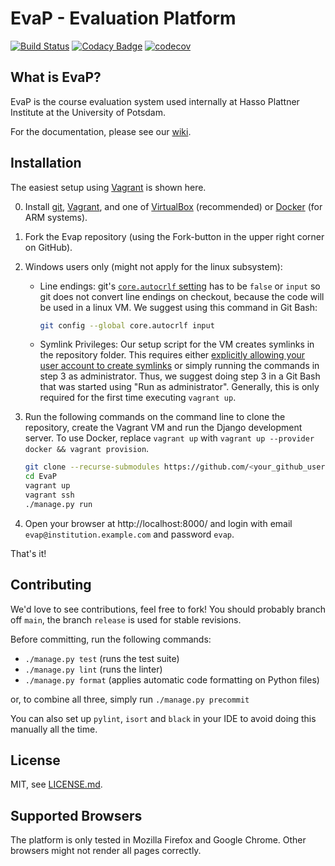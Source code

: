 # EvaP - Evaluation Platform

[![Build Status](https://github.com/e-valuation/EvaP/workflows/EvaP%20Test%20Suite/badge.svg?branch=main)](https://github.com/e-valuation/EvaP/actions?query=workflow%3A%22EvaP+Test+Suite%22)
[![Codacy Badge](https://app.codacy.com/project/badge/Grade/2cf538781fdc4680a7103bcf96417a9a)](https://www.codacy.com/gh/e-valuation/EvaP/dashboard)
[![codecov](https://codecov.io/gh/e-valuation/EvaP/branch/main/graph/badge.svg)](https://codecov.io/gh/e-valuation/EvaP)


## What is EvaP?

EvaP is the course evaluation system used internally at Hasso Plattner Institute at the University of Potsdam.

For the documentation, please see our [wiki](https://github.com/e-valuation/EvaP/wiki).


## Installation

The easiest setup using [Vagrant](https://www.vagrantup.com) is shown here.

0. Install [git](https://git-scm.com/downloads), [Vagrant](https://www.vagrantup.com/downloads.html), and one of [VirtualBox](https://www.virtualbox.org/wiki/Downloads) (recommended) or [Docker](https://docs.docker.com/engine/install/) (for ARM systems).

1. Fork the Evap repository (using the Fork-button in the upper right corner on GitHub).

2. Windows users only (might not apply for the linux subsystem):
   * Line endings: git's [`core.autocrlf` setting](https://git-scm.com/book/en/v2/Customizing-Git-Git-Configuration#_core_autocrlf) has to be `false` or `input` so git does not convert line endings on checkout, because the code will be used in a linux VM. We suggest using this command in Git Bash:

     ```bash
     git config --global core.autocrlf input
     ```

   * Symlink Privileges: Our setup script for the VM creates symlinks in the repository folder. This requires either [explicitly allowing your user account to create symlinks](https://superuser.com/a/105381) or simply running the commands in step 3 as administrator. Thus, we suggest doing step 3 in a Git Bash that was started using "Run as administrator". Generally, this is only required for the first time executing `vagrant up`.

3. Run the following commands on the command line to clone the repository, create the Vagrant VM and run the Django development server.
    To use Docker, replace `vagrant up` with `vagrant up --provider docker && vagrant provision`.
    ```bash
    git clone --recurse-submodules https://github.com/<your_github_username>/EvaP.git
    cd EvaP
    vagrant up
    vagrant ssh
    ./manage.py run
    ```

4. Open your browser at http://localhost:8000/ and login with email ``evap@institution.example.com`` and password ``evap``.


That's it!

## Contributing

We'd love to see contributions, feel free to fork! You should probably branch off ``main``, the branch ``release`` is used for stable revisions.

Before committing, run the following commands:
- `./manage.py test` (runs the test suite)
- `./manage.py lint` (runs the linter)
- `./manage.py format` (applies automatic code formatting on Python files)

or, to combine all three, simply run `./manage.py precommit`

You can also set up `pylint`, `isort` and `black` in your IDE to avoid doing this manually all the time.

## License

MIT, see [LICENSE.md](LICENSE.md).


## Supported Browsers

The platform is only tested in Mozilla Firefox and Google Chrome. Other browsers might not render all pages correctly.
